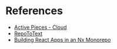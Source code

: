 # References

- [Active Pieces - Cloud](https://cloud.activepieces.com/)
- [RepoToText](https://github.com/GeekyGhost/RepoToText)
- [Building React Apps in an Nx Monorepo](https://nx.dev/getting-started/tutorials/react-monorepo-tutorial)
